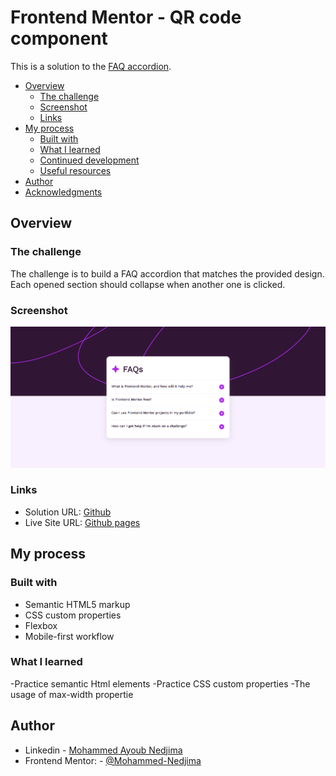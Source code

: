 # Frontend Mentor - QR code component

This is a solution to the [FAQ accordion](https://www.frontendmentor.io/challenges/faq-accordion-wyfFdeBwBz).

- [Overview](#overview)
  - [The challenge](#the-challenge)
  - [Screenshot](#screenshot)
  - [Links](#links)
- [My process](#my-process)
  - [Built with](#built-with)
  - [What I learned](#what-i-learned)
  - [Continued development](#continued-development)
  - [Useful resources](#useful-resources)
- [Author](#author)
- [Acknowledgments](#acknowledgments)

## Overview

### The challenge

The challenge is to build a FAQ accordion that matches the provided design. Each opened section should collapse when another one is clicked.

### Screenshot

![](./design/desktop-result.png)

### Links

- Solution URL: [Github](https://github.com/Mohammed-Nedjima/FAQ-accordion.git)
- Live Site URL: [Github pages](https://mohammed-nedjima.github.io/qr-code-component/)

## My process

### Built with

- Semantic HTML5 markup
- CSS custom properties
- Flexbox
- Mobile-first workflow

### What I learned

-Practice semantic Html elements
-Practice CSS custom properties
-The usage of max-width propertie

## Author

- Linkedin - [Mohammed Ayoub Nedjima](https://www.linkedin.com/in/mohammed-ayoub-nedjima//profile/kaamiik)
- Frontend Mentor: - [@Mohammed-Nedjima](https://www.frontendmentor.io/profile/Mohammed-Nedjima)

